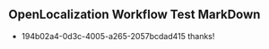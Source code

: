 ## OpenLocalization Workflow Test MarkDown
* 194b02a4-0d3c-4005-a265-2057bcdad415 thanks!

<!--HONumber=Sep16_HO1-->


